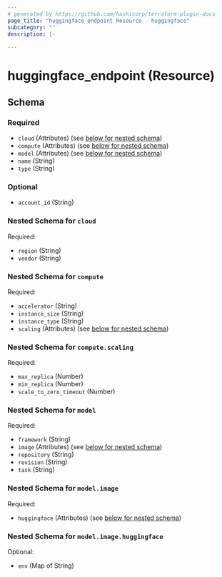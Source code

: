 ```yaml
---
# generated by https://github.com/hashicorp/terraform-plugin-docs
page_title: "huggingface_endpoint Resource - huggingface"
subcategory: ""
description: |-
  
---
```


# huggingface_endpoint (Resource)





<!-- schema generated by tfplugindocs -->
## Schema

### Required

- `cloud` (Attributes) (see [below for nested schema](#nestedatt--cloud))
- `compute` (Attributes) (see [below for nested schema](#nestedatt--compute))
- `model` (Attributes) (see [below for nested schema](#nestedatt--model))
- `name` (String)
- `type` (String)

### Optional

- `account_id` (String)

<a id="nestedatt--cloud"></a>
### Nested Schema for `cloud`

Required:

- `region` (String)
- `vendor` (String)


<a id="nestedatt--compute"></a>
### Nested Schema for `compute`

Required:

- `accelerator` (String)
- `instance_size` (String)
- `instance_type` (String)
- `scaling` (Attributes) (see [below for nested schema](#nestedatt--compute--scaling))

<a id="nestedatt--compute--scaling"></a>
### Nested Schema for `compute.scaling`

Required:

- `max_replica` (Number)
- `min_replica` (Number)
- `scale_to_zero_timeout` (Number)



<a id="nestedatt--model"></a>
### Nested Schema for `model`

Required:

- `framework` (String)
- `image` (Attributes) (see [below for nested schema](#nestedatt--model--image))
- `repository` (String)
- `revision` (String)
- `task` (String)

<a id="nestedatt--model--image"></a>
### Nested Schema for `model.image`

Required:

- `huggingface` (Attributes) (see [below for nested schema](#nestedatt--model--image--huggingface))

<a id="nestedatt--model--image--huggingface"></a>
### Nested Schema for `model.image.huggingface`

Optional:

- `env` (Map of String)
